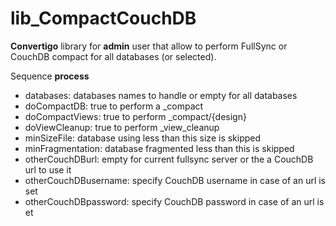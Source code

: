 # lib_CompactCouchDB

**Convertigo** library for **admin** user that allow to perform FullSync or CouchDB compact for all databases (or selected).

Sequence **process**
- databases: databases names to handle or empty for all databases
- doCompactDB: true to perform a _compact
- doCompactViews: true to perform _compact/{design}
- doViewCleanup: true to perform _view_cleanup
- minSizeFile: database using less than this size is skipped
- minFragmentation: database fragmented less than this is skipped
- otherCouchDBurl: empty for current fullsync server or the a CouchDB url to use it
- otherCouchDBusername: specify CouchDB username in case of an url is set
- otherCouchDBpassword: specify CouchDB password in case of an url is et